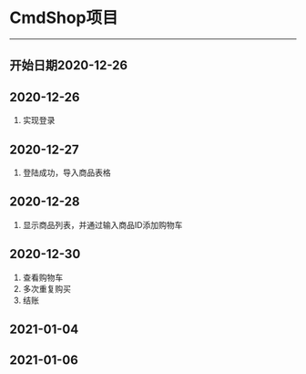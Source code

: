 # CmdShop项目

---
开始日期2020-12-26
---

## 2020-12-26
1. 实现登录
## 2020-12-27
1. 登陆成功，导入商品表格
## 2020-12-28
1. 显示商品列表，并通过输入商品ID添加购物车
## 2020-12-30
1. 查看购物车
2. 多次重复购买
3. 结账
## 2021-01-04
## 2021-01-06
